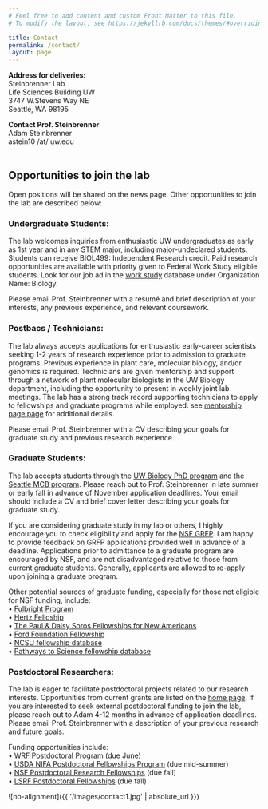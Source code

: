 ```yaml
---
# Feel free to add content and custom Front Matter to this file.
# To modify the layout, see https://jekyllrb.com/docs/themes/#overriding-theme-defaults

title: Contact
permalink: /contact/
layout: page
---
```


<b>Address for deliveries:</b> <br>
Steinbrenner Lab <br>
Life Sciences Building UW <br>
3747 W.Stevens Way NE <br>
Seattle, WA 98195

<b>Contact Prof. Steinbrenner</b> <br>
Adam Steinbrenner <br>
astein10 /at/ uw.edu <br>
<br>


<h2>Opportunities to join the lab</h2>

Open positions will be shared on the news page. Other opportunities to join the lab are described below:

<h3>Undergraduate Students:</h3>
The lab welcomes inquiries from enthusiastic UW undergraduates as early as 1st year and in any STEM major, including major-undeclared students. Students can receive BIOL499: Independent Research credit. Paid research opportunities are available with priority given to Federal Work Study eligible students. Look for our job ad in the <a href="https://apps.osfa.washington.edu/workstudy/pages/jobs.php?onCampus">work study</a> database under Organization Name: Biology.

Please email Prof. Steinbrenner with a resumé and brief description of your interests, any previous experience, and relevant coursework.

<h3>Postbacs / Technicians:</h3>
The lab always accepts applications for enthusiastic early-career scientists seeking 1-2 years of research experience prior to admission to graduate programs. Previous experience in plant care, molecular biology, and/or genomics is required. Technicians are given mentorship and support through a network of plant molecular biologists in the UW Biology department, including the opportunity to present in weekly joint lab meetings. The lab has a strong track record supporting technicians to apply to fellowships and graduate programs while employed: see <a href="http://steinbrennerlab.org/mentorship">mentorship page page</a> for additional details.

Please email Prof. Steinbrenner with a CV describing your goals for graduate study and previous research experience.

<h3>Graduate Students:</h3>
The lab accepts students through the <a href="https://www.biology.washington.edu/programs/graduate/admissions">UW Biology PhD program</a> and the <a href="https://mcb-seattle.edu/">Seattle MCB program</a>. Please reach out to Prof. Steinbrenner  in late summer or early fall in advance of November application deadlines. Your email should include a CV and brief cover letter describing your goals for graduate study.

If you are considering graduate study in my lab or others, I highly encourage you to check eligibility and apply for the <a href="https://www.nsfgrfp.org/">NSF GRFP</a>. I am happy to provide feedback on GRFP applications provided well in advance of a deadline. Applications prior to admittance to a graduate program are encouraged by NSF, and are not disadvantaged relative to those from current graduate students. Generally, applicants are allowed to re-apply upon joining a graduate program.

Other potential sources of graduate funding, especially for those not eligible for NSF funding, include:<br>
• <a href="https://us.fulbrightonline.org/">Fulbright Program</a><br>
• <a href="https://www.hertzfoundation.org/the-fellowship/apply-for-fellowship/">Hertz Felloship</a><br>
• <a href="https://www.pdsoros.org/apply">The Paul & Daisy Soros Fellowships for New Americans</a><br>
• <a href="https://sites.nationalacademies.org/pga/fordfellowships/index.htm">Ford Foundation Fellowship</a><br>
• <a href="https://grad.ncsu.edu/student-funding/fellowships-and-grants/national/nationally-competitive-graduate-fellowships/">NCSU fellowship database</a><br>
• <a href="https://www.pathwaystoscience.org/grad.aspx">Pathways to Science fellowship database</a>

<h3>Postdoctoral Researchers:</h3>
The lab is eager to facilitate postdoctoral projects related to our research interests. Opportunities from current grants are listed on the <a href="http://steinbrennerlab.org">home page</a>. If you are interested to seek external postdoctoral funding to join the lab, please reach out to Adam 4-12 months in advance of application deadlines. Please email Prof. Steinbrenner with a description of your previous research and future goals. <br>

Funding opportunities include:<br>
• <a href="https://www.wrfseattle.org/grants/wrf-postdoctoral-fellowships/">WRF Postdoctoral Program</a> (due June)<br>
• <a href="https://nifa.usda.gov/grants/funding-opportunities/agriculture-food-research-initiative-education-workforce-development">USDA NIFA Postdoctoral Fellowships Program</a> (due mid-summer)<br>
• <a href="https://beta.nsf.gov/funding/opportunities/postdoctoral-research-fellowships-biology-prfb">NSF Postdoctoral Research Fellowships</a> (due fall)<br>
• <a href="https://lsrf.org/">LSRF Postdoctoral Fellowships</a> (due fall)


![no-alignment]({{ '/images/contact1.jpg' | absolute_url }})

